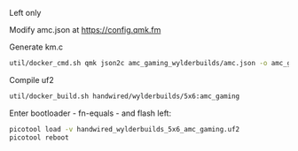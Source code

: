 Left only

Modify amc.json at https://config.qmk.fm

Generate km.c
```sh
util/docker_cmd.sh qmk json2c amc_gaming_wylderbuilds/amc.json -o amc_gaming_wylderbuilds/km.c
```

Compile uf2
```sh
util/docker_build.sh handwired/wylderbuilds/5x6:amc_gaming
```

Enter bootloader - fn-equals - and flash left:
```sh
picotool load -v handwired_wylderbuilds_5x6_amc_gaming.uf2
picotool reboot
```

